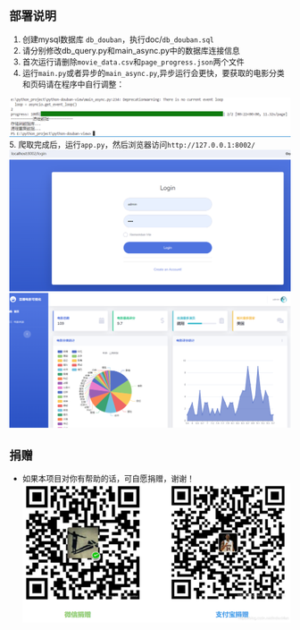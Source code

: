 ## 部署说明
1. 创建mysql数据库 `db_douban`，执行doc/`db_douban.sql`
2. 请分别修改db_query.py和main_async.py中的数据库连接信息
3. 首次运行请删除`movie_data.csv`和`page_progress.json`两个文件
4. 运行`main.py`或者异步的`main_async.py`,异步运行会更快，要获取的电影分类和页码请在程序中自行调整：

![alt text](doc/image.png)
5. 爬取完成后，运行`app.py`，然后浏览器访问`http://127.0.0.1:8002/`
![alt text](doc/image-1.png)
![alt text](doc/image-2.png)

## 捐赠
- 如果本项目对你有帮助的话，可自愿捐赠，谢谢！
![alt text](doc/donate.png)
